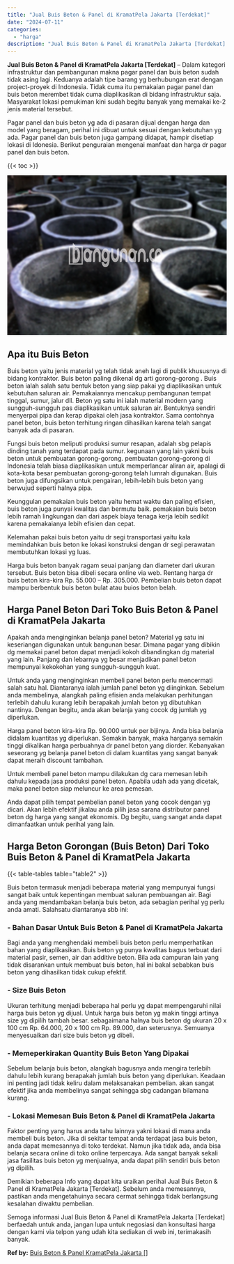 ```yaml
---
title: "Jual Buis Beton & Panel di KramatPela Jakarta [Terdekat]"
date: "2024-07-11"
categories: 
  - "harga"
description: "Jual Buis Beton & Panel di KramatPela Jakarta [Terdekat]. Semoga informasi Jual Buis Beton & Panel di KramatPela Jakarta [Terdekat] berfaedah untuk anda, j..."
---
```


**Jual Buis Beton & Panel di KramatPela Jakarta \[Terdekat\]** – Dalam kategori infrastruktur dan pembangunan makna pagar panel dan buis beton sudah tidak asing lagi. Keduanya adalah tipe barang yg berhubungan erat dengan project-proyek di Indonesia. Tidak cuma itu pemakaian pagar panel dan buis beton merembet tidak cuma diaplikasikan di bidang infrastruktur saja. Masyarakat lokasi pemukiman kini sudah begitu banyak yang memakai ke-2 jenis material tersebut.

Pagar panel dan buis beton yg ada di pasaran dijual dengan harga dan model yang beragam, perihal ini dibuat untuk sesuai dengan kebutuhan yg ada. Pagar panel dan buis beton juga gampang didapat, hampir disetiap lokasi di Idonesia. Berikut penguraian mengenai manfaat dan harga dr pagar panel dan buis beton.

{{< toc >}}

![Jual Buis Beton & Panel di KramatPela Jakarta [Terdekat]](/images/jual-panel-buis-beton-murah-12.png)

## Apa itu Buis Beton

Buis beton yaitu jenis material yg telah tidak aneh lagi di publik khususnya di bidang kontraktor. Buis beton paling dikenal dg arti gorong-gorong . Buis beton ialah salah satu bentuk beton yang siap pakai yg diaplikasikan untuk kebutuhan saluran air. Pemakaiannya mencakup pembangunan tempat tinggal, sumur, jalur dll. Beton yg satu ini ialah material modern yang sungguh-sungguh pas diaplikasikan untuk saluran air. Bentuknya sendiri menyerpai pipa dan kerap dipakai oleh jasa kontraktor. Sama contohnya panel beton, buis beton terhitung ringan dihasilkan karena telah sangat banyak ada di pasaran.

Fungsi buis beton meliputi produksi sumur resapan, adalah sbg pelapis dinding tanah yang terdapat pada sumur. kegunaan yang lain yakni buis beton untuk pembuatan gorong-gorong. pembuatan gorong-gorong di Indonesia telah biasa diaplikasikan untuk memperlancar aliran air, apalagi di kota-kota besar pembuatan gorong-gorong telah lumrah digunakan. Buis beton juga difungsikan untuk pengairan, lebih-lebih buis beton yang berwujud seperti halnya pipa.

Keunggulan pemakaian buis beton yaitu hemat waktu dan paling efisien, buis beton juga punyai kwalitas dan bermutu baik. pemakaian buis beton lebih ramah lingkungan dan dari aspek biaya tenaga kerja lebih sedikit karena pemakaianya lebih efisien dan cepat.

Kelemahan pakai buis beton yaitu dr segi transportasi yaitu kala memindahkan buis beton ke lokasi konstruksi dengan dr segi perawatan membutuhkan lokasi yg luas.

Harga buis beton banyak ragam seuai panjang dan diameter dari ukuran tersebut. Buis beton bisa dibeli secara online via web. Rentang harga dr buis beton kira-kira Rp. 55.000 – Rp. 305.000. Pembelian buis beton dapat mampu berbentuk buis beton bulat atau buios beton belah.

## Harga Panel Beton Dari Toko Buis Beton & Panel di KramatPela Jakarta

Apakah anda menginginkan belanja panel beton? Material yg satu ini keseriangan digunakan untuk bangunan besar. Dimana pagar yang dibikin dg memakai panel beton dapat menjadi kokoh dibandingkan dg material yang lain. Panjang dan lebarnya yg besar menjadikan panel beton mempunyai kekokohan yang sungguh-sungguh kuat.

Untuk anda yang menginginkan membeli panel beton perlu mencermati salah satu hal. Diantaranya ialah jumlah panel beton yg diinginkan. Sebelum anda membelinya, alangkah paling efisien anda melakukan perhitungan terlebih dahulu kurang lebih berapakah jumlah beton yg dibutuhkan nantinya. Dengan begitu, anda akan belanja yang cocok dg jumlah yg diperlukan.

Harga panel beton kira-kira Rp. 90.000 untuk per bijinya. Anda bisa belanja didalam kuantitas yg diperlukan. Semakin banyak, maka harganya semakin tinggi dikalikan harga perbuahnya dr panel beton yang diorder. Kebanyakan seseorang yg belanja panel beton di dalam kuantitas yang sangat banyak dapat meraih discount tambahan.

Untuk membeli panel beton mampu dilakukan dg cara memesan lebih dahulu kepada jasa produksi panel beton. Apabila udah ada yang dicetak, maka panel beton siap meluncur ke area pemesan.

Anda dapat pilih tempat pembelian panel beton yang cocok dengan yg dicari. Akan lebih efektif jikalau anda pilih jasa sarana distributor panel beton dg harga yang sangat ekonomis. Dg begitu, uang sangat anda dapat dimanfaatkan untuk perihal yang lain.

## Harga Beton Gorongan (Buis Beton) Dari Toko Buis Beton & Panel di KramatPela Jakarta

{{< table-tables table="table2" >}}

Buis beton termasuk menjadi beberapa material yang mempunyai fungsi sangat baik untuk kepentingan membuat saluran pembuangan air. Bagi anda yang mendambakan belanja buis beton, ada sebagian perihal yg perlu anda amati. Salahsatu diantaranya sbb ini:

### \- Bahan Dasar Untuk Buis Beton & Panel di KramatPela Jakarta

Bagi anda yang menghendaki membeli buis beton perlu memperhatikan bahan yang diaplikasikan. Buis beton yg punya kwalitas bagus terbuat dari material pasir, semen, air dan additive beton. Bila ada campuran lain yang tidak disarankan untuk membuat buis beton, hal ini bakal sebabkan buis beton yang dihasilkan tidak cukup efektif.

### \- Size Buis Beton

Ukuran terhitung menjadi beberapa hal perlu yg dapat mempengaruhi nilai harga buis beton yg dijual. Untuk harga buis beton yg makin tinggi artinya size yg dipilih tambah besar. sebagaimana halnya buis beton dg ukuran 20 x 100 cm Rp. 64.000, 20 x 100 cm Rp. 89.000, dan seterusnya. Semuanya menyesuaikan dari size buis beton yg dibeli.

### \- Memeperkirakan Quantity Buis Beton Yang Dipakai

Sebelum belanja buis beton, alangkah bagusnya anda mengira terlebih dahulu lebih kurang berapakah jumlah buis beton yang diperlukan. Keadaan ini penting jadi tidak keliru dalam melaksanakan pembelian. akan sangat efektif jika anda membelinya sangat sehingga sbg cadangan bilamana kurang.

### \- Lokasi Memesan Buis Beton & Panel di KramatPela Jakarta

Faktor penting yang harus anda tahu lainnya yakni lokasi di mana anda membeli buis beton. Jika di sekitar tempat anda terdapat jasa buis beton, anda dapat memesannya di toko terdekat. Namun jika tidak ada, anda bisa belanja secara online di toko online terpercaya. Ada sangat banyak sekali jasa fasilitas buis beton yg menjualnya, anda dapat pilih sendiri buis beton yg dipilih.

Demikian beberapa Info yang dapat kita uraikan perihal Jual Buis Beton & Panel di KramatPela Jakarta \[Terdekat\]. Sebelum anda memesannya, pastikan anda mengetahuinya secara cermat sehingga tidak berlangsung kesalahan diwaktu pembelian.

Semoga informasi Jual Buis Beton & Panel di KramatPela Jakarta \[Terdekat\] berfaedah untuk anda, jangan lupa untuk negosiasi dan konsultasi harga dengan kami via telpon yang udah kita sediakan di web ini, terimakasih banyak.

**Ref by:** [Buis Beton & Panel KramatPela Jakarta []](https://id.wikipedia.org/wiki/Buis)
